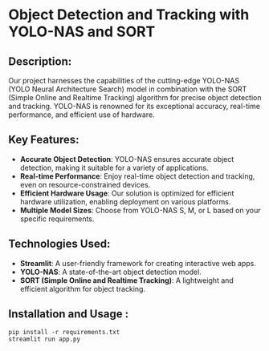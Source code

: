 # Object Detection and Tracking with YOLO-NAS and SORT

## Description:

Our project harnesses the capabilities of the cutting-edge YOLO-NAS (YOLO Neural Architecture Search) model in combination with the SORT (Simple Online and Realtime Tracking) algorithm for precise object detection and tracking. YOLO-NAS is renowned for its exceptional accuracy, real-time performance, and efficient use of hardware.

## Key Features:

+ **Accurate Object Detection**: YOLO-NAS ensures accurate object detection, making it suitable for a variety of applications.
+ **Real-time Performance**: Enjoy real-time object detection and tracking, even on resource-constrained devices.
+ **Efficient Hardware Usage**: Our solution is optimized for efficient hardware utilization, enabling deployment on various platforms.
+ **Multiple Model Sizes**: Choose from YOLO-NAS S, M, or L based on your specific requirements.

## Technologies Used:

+ **Streamlit**: A user-friendly framework for creating interactive web apps.
+ **YOLO-NAS**: A state-of-the-art object detection model.
+ **SORT (Simple Online and Realtime Tracking)**: A lightweight and efficient algorithm for object tracking.

## Installation and Usage : 

```
pip install -r requirements.txt
streamlit run app.py
```
